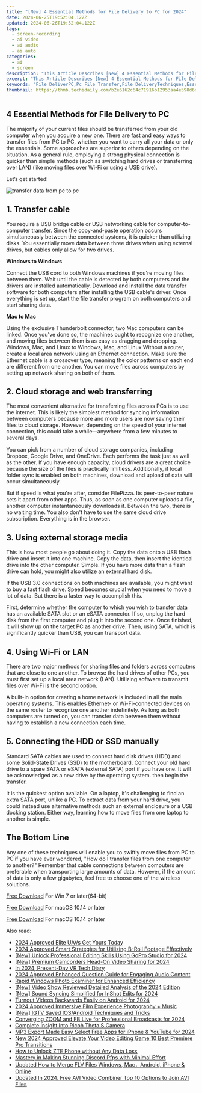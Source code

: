 ```yaml
---
title: "[New] 4 Essential Methods for File Delivery to PC for 2024"
date: 2024-06-25T19:52:04.122Z
updated: 2024-06-26T19:52:04.122Z
tags: 
  - screen-recording
  - ai video
  - ai audio
  - ai auto
categories: 
  - ai
  - screen
description: "This Article Describes [New] 4 Essential Methods for File Delivery to PC for 2024"
excerpt: "This Article Describes [New] 4 Essential Methods for File Delivery to PC for 2024"
keywords: "File DeliverPC,Pc File Transfer,File DeliveryTechniques,EssentialFileSharing,PC FileMethods,EfficientFileDelivery,FileTransferEssentials"
thumbnail: https://thmb.techidaily.com/b2e6162c64c71916b12953aa4e598d6dbab13589e9351dbafbf801be610ecb70.jpg
---
```


## 4 Essential Methods for File Delivery to PC

The majority of your current files should be transferred from your old computer when you acquire a new one. There are fast and easy ways to transfer files from PC to PC, whether you want to carry all your data or only the essentials. Some approaches are superior to others depending on the situation. As a general rule, employing a strong physical connection is quicker than simple methods (such as switching hard drives or transferring over LAN) (like moving files over Wi-Fi or using a USB drive).

Let’s get started!

![transfer data from pc to pc](https://images.wondershare.com/filmora/article-images/2022/11/best-options-to-transfer-files-from-one-computer-to-another.jpg)

## 1\. Transfer cable

You require a USB bridge cable or USB networking cable for computer-to-computer transfer. Since the copy-and-paste operation occurs simultaneously between the connected systems, it is quicker than utilizing disks. You essentially move data between three drives when using external drives, but cables only allow for two drives.

**Windows to Windows**

Connect the USB cord to both Windows machines if you're moving files between them. Wait until the cable is detected by both computers and the drivers are installed automatically. Download and install the data transfer software for both computers after installing the USB cable's driver. Once everything is set up, start the file transfer program on both computers and start sharing data.

**Mac to Mac**

Using the exclusive Thunderbolt connector, two Mac computers can be linked. Once you've done so, the machines ought to recognize one another, and moving files between them is as easy as dragging and dropping. Windows, Mac, and Linux to Windows, Mac, and Linux Without a router, create a local area network using an Ethernet connection. Make sure the Ethernet cable is a crossover type, meaning the color patterns on each end are different from one another. You can move files across computers by setting up network sharing on both of them.

## 2\. Cloud storage and web transferring

The most convenient alternative for transferring files across PCs is to use the internet. This is likely the simplest method for syncing information between computers because more and more users are now saving their files to cloud storage. However, depending on the speed of your internet connection, this could take a while—anywhere from a few minutes to several days.

You can pick from a number of cloud storage companies, including Dropbox, Google Drive, and OneDrive. Each performs the task just as well as the other. If you have enough capacity, cloud drivers are a great choice because the size of the files is practically limitless. Additionally, if local folder sync is enabled on both machines, download and upload of data will occur simultaneously.

But if speed is what you're after, consider FilePizza. Its peer-to-peer nature sets it apart from other apps. Thus, as soon as one computer uploads a file, another computer instantaneously downloads it. Between the two, there is no waiting time. You also don't have to use the same cloud drive subscription. Everything is in the browser.

## 3\. Using external storage media

This is how most people go about doing it. Copy the data onto a USB flash drive and insert it into one machine. Copy the data, then insert the identical drive into the other computer. Simple. If you have more data than a flash drive can hold, you might also utilize an external hard disk.

If the USB 3.0 connections on both machines are available, you might want to buy a fast flash drive. Speed becomes crucial when you need to move a lot of data. But there is a faster way to accomplish this.

First, determine whether the computer to which you wish to transfer data has an available SATA slot or an eSATA connector. If so, unplug the hard disk from the first computer and plug it into the second one. Once finished, it will show up on the target PC as another drive. Then, using SATA, which is significantly quicker than USB, you can transport data.

## 4\. Using Wi-Fi or LAN

There are two major methods for sharing files and folders across computers that are close to one another. To browse the hard drives of other PCs, you must first set up a local area network (LAN). Utilizing software to transmit files over Wi-Fi is the second option.

A built-in option for creating a home network is included in all the main operating systems. This enables Ethernet- or Wi-Fi-connected devices on the same router to recognize one another indefinitely. As long as both computers are turned on, you can transfer data between them without having to establish a new connection each time.

## 5\. Connecting the HDD or SSD manually

Standard SATA cables are used to connect hard disk drives (HDD) and some Solid-State Drives (SSD) to the motherboard. Connect your old hard drive to a spare SATA or eSATA (external SATA) port if you have one. It will be acknowledged as a new drive by the operating system. then begin the transfer.

It is the quickest option available. On a laptop, it's challenging to find an extra SATA port, unlike a PC. To extract data from your hard drive, you could instead use alternative methods such an external enclosure or a USB docking station. Either way, learning how to move files from one laptop to another is simple.

## The Bottom Line

Any one of these techniques will enable you to swiftly move files from PC to PC if you have ever wondered, "How do I transfer files from one computer to another?" Remember that cable connections between computers are preferable when transporting large amounts of data. However, if the amount of data is only a few gigabytes, feel free to choose one of the wireless solutions.

[Free Download](https://tools.techidaily.com/wondershare/filmora/download/) For Win 7 or later(64-bit)

[Free Download](https://tools.techidaily.com/wondershare/filmora/download/) For macOS 10.14 or later

[Free Download](https://tools.techidaily.com/wondershare/filmora/download/) For macOS 10.14 or later

<ins class="adsbygoogle"
     style="display:block"
     data-ad-format="autorelaxed"
     data-ad-client="ca-pub-7571918770474297"
     data-ad-slot="1223367746"></ins>

<ins class="adsbygoogle"
     style="display:block"
     data-ad-format="autorelaxed"
     data-ad-client="ca-pub-7571918770474297"
     data-ad-slot="1223367746"></ins>



<ins class="adsbygoogle"
     style="display:block"
     data-ad-client="ca-pub-7571918770474297"
     data-ad-slot="8358498916"
     data-ad-format="auto"
     data-full-width-responsive="true"></ins>


<span class="atpl-alsoreadstyle">Also read:</span>
<div><ul>
<li><a href="https://fox-helps.techidaily.com/2024-approved-elite-uavs-get-yours-today/"><u>2024 Approved  Elite UAVs  Get Yours Today</u></a></li>
<li><a href="https://fox-helps.techidaily.com/2024-approved-smart-strategies-for-utilizing-b-roll-footage-effectively/"><u>2024 Approved  Smart Strategies for Utilizing B-Roll Footage Effectively</u></a></li>
<li><a href="https://fox-helps.techidaily.com/new-unlock-professional-editing-skills-using-gopro-studio-for-2024/"><u>[New] Unlock Professional Editing Skills Using GoPro Studio for 2024</u></a></li>
<li><a href="https://fox-helps.techidaily.com/new-premium-camcorders-head-on-video-sharing-for-2024/"><u>[New] Premium Camcorders  Head-On Video Sharing for 2024</u></a></li>
<li><a href="https://fox-helps.techidaily.com/in-2024-present-day-vr-tech-diary/"><u>In 2024, Present-Day VR Tech Diary</u></a></li>
<li><a href="https://fox-helps.techidaily.com/2024-approved-enhanced-question-guide-for-engaging-audio-content/"><u>2024 Approved  Enhanced Question Guide for Engaging Audio Content</u></a></li>
<li><a href="https://fox-helps.techidaily.com/rapid-windows-photo-examiner-for-enhanced-efficiency/"><u>Rapid Windows Photo Examiner for Enhanced Efficiency</u></a></li>
<li><a href="https://fox-helps.techidaily.com/new-video-show-reviewed-detailed-analysis-of-the-2024-edition/"><u>[New] Video Show Reviewed  Detailed Analysis of the 2024 Edition</u></a></li>
<li><a href="https://fox-helps.techidaily.com/new-sound-syncing-simplified-for-inshot-edits-for-2024/"><u>[New] Sound Syncing Simplified for InShot Edits for 2024</u></a></li>
<li><a href="https://fox-helps.techidaily.com/turnout-videos-backwards-easily-on-android-for-2024/"><u>Turnout Videos Backwards Easily on Android for 2024</u></a></li>
<li><a href="https://fox-access.techidaily.com/2024-approved-immersive-film-experience-photography-plus-music/"><u>2024 Approved  Immersive Film Experience  Photography + Music</u></a></li>
<li><a href="https://instagram-video-files.techidaily.com/new-igtv-saved-iosandroid-techniques-and-tricks/"><u>[New] IGTV Saved  IOS/Android Techniques and Tricks</u></a></li>
<li><a href="https://extra-lessons.techidaily.com/converging-zoom-and-fb-live-for-professional-broadcasts-for-2024/"><u>Converging ZOOM and FB Live for Professional Broadcasts for 2024</u></a></li>
<li><a href="https://extra-resources.techidaily.com/complete-insight-into-ricoh-theta-s-camera/"><u>Complete Insight Into Ricoh Theta S Camera</u></a></li>
<li><a href="https://youtube-web.techidaily.com/xport-made-easy-select-free-apps-for-iphone-and-youtube-for-2024/"><u>MP3 Export Made Easy  Select Free Apps for iPhone & YouTube for 2024</u></a></li>
<li><a href="https://video-creation-software.techidaily.com/new-2024-approved-elevate-your-video-editing-game-10-best-premiere-pro-transitions/"><u>New 2024 Approved Elevate Your Video Editing Game 10 Best Premiere Pro Transitions</u></a></li>
<li><a href="https://unlock-android.techidaily.com/how-to-unlock-zte-phone-without-any-data-loss-by-drfone-android/"><u>How to Unlock ZTE Phone without Any Data Loss</u></a></li>
<li><a href="https://discord-videos.techidaily.com/mastery-in-making-stunning-discord-pfps-with-minimal-effort/"><u>Mastery in Making Stunning Discord Pfps with Minimal Effort</u></a></li>
<li><a href="https://ai-editing-video.techidaily.com/updated-how-to-merge-flv-files-windows-macandroid-iphone-and-online/"><u>Updated How to Merge FLV Files Windows, Mac，Android, iPhone & Online</u></a></li>
<li><a href="https://video-content-creator.techidaily.com/updated-in-2024-free-avi-video-combiner-top-10-options-to-join-avi-files/"><u>Updated In 2024, Free AVI Video Combiner Top 10 Options to Join AVI Files</u></a></li>
</ul></div>

